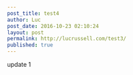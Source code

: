 ```yaml
---
post_title: test4
author: Luc
post_date: 2016-10-23 02:10:24
layout: post
permalink: http://lucrussell.com/test3/
published: true
---
```

update 1